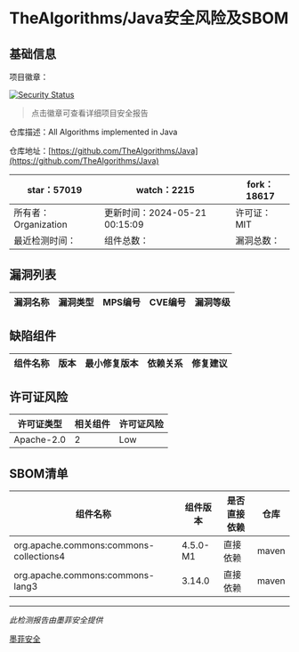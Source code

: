 # TheAlgorithms/Java安全风险及SBOM

## 基础信息

项目徽章：

[![Security Status](https://www.murphysec.com/platform3/v31/badge/1792620066648186880.svg)](https://www.murphysec.com/console/report/1676503805138649088/1792620066648186880)

> 点击徽章可查看详细项目安全报告

仓库描述：All Algorithms implemented in Java

仓库地址：[https://github.com/TheAlgorithms/Java](https://github.com/TheAlgorithms/Java)

| star：57019 | watch：2215 | fork：18617 |
| ----------- | -------------- | ------------ |
| 所有者：Organization | 更新时间：2024-05-21 00:15:09 | 许可证：MIT |
| 最近检测时间： | 组件总数： | 漏洞总数： |




## 漏洞列表

| 漏洞名称 | 漏洞类型 | MPS编号 | CVE编号 | 漏洞等级 |
| ------- | ------ | ------- | ------ | ----- |





## 缺陷组件

| 组件名称 | 版本 | 最小修复版本 | 依赖关系 | 修复建议 |
| -------- | ---- | ------------ | -------- | -------- |





## 许可证风险

| 许可证类型 | 相关组件 | 许可证风险 |
| ---------- | -------- | ---------- |
|Apache-2.0|2|Low|




## SBOM清单

| 组件名称 | 组件版本 | 是否直接依赖 | 仓库 |
| -------- | -------- | ------------ | ---- |
|org.apache.commons:commons-collections4|4.5.0-M1|直接依赖|maven|
|org.apache.commons:commons-lang3|3.14.0|直接依赖|maven|


------

*此检测报告由墨菲安全提供*

[墨菲安全](www.murphysec.com)